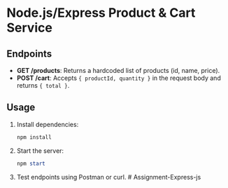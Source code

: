 # Node.js/Express Product & Cart Service

## Endpoints

- **GET /products**: Returns a hardcoded list of products (id, name, price).
- **POST /cart**: Accepts `{ productId, quantity }` in the request body and returns `{ total }`.

## Usage

1. Install dependencies:
   ```powershell
   npm install
   ```
2. Start the server:
   ```powershell
   npm start
   ```
3. Test endpoints using Postman or curl.
#   A s s i g n m e n t - E x p r e s s - j s  
 